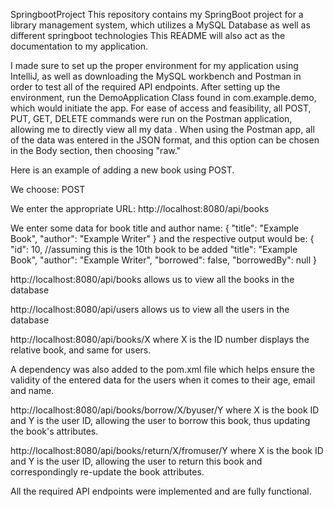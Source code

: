 SpringbootProject
This repository contains my SpringBoot project for a library management system, which utilizes a MySQL Database as well as different springboot technologies 
This README will also act as the documentation to my application.

I made sure to set up the proper environment for my application using IntelliJ, as well as downloading the MySQL workbench and Postman in order to test all of the required API endpoints. After setting up the environment, run the DemoApplication Class found in com.example.demo, which would initiate the app. For ease of access and feasibility, all POST, PUT, GET, DELETE commands were run on the Postman application, allowing me to directly view all my data
.
When using the Postman app, all of the data was entered in the JSON format, and this option can be chosen in the Body section, then choosing "raw."

Here is an example of adding a new book using POST.

We choose: POST

We enter the appropriate URL: http://localhost:8080/api/books

We enter some data for book title and author name:
{
    "title": "Example Book",
    "author": "Example Writer"
}
and the respective output would be:
{
    "id": 10, //assuming this is the 10th book to be added
    "title": "Example Book",
    "author": "Example Writer",
    "borrowed": false,
    "borrowedBy": null
}

http://localhost:8080/api/books allows us to view all the books in the database

http://localhost:8080/api/users allows us to view all the users in the database

http://localhost:8080/api/books/X where X is the ID number displays the relative book, and same for users.

A dependency was also added to the pom.xml file which helps ensure the validity of the entered data for the users when it comes to their age, email and name.

http://localhost:8080/api/books/borrow/X/byuser/Y where X is the book ID and Y is the user ID, allowing the user to borrow this book, thus updating the book's attributes.

http://localhost:8080/api/books/return/X/fromuser/Y where X is the book ID and Y is the user ID, allowing the user to return this book and correspondingly re-update the book attributes.

All the required API endpoints were implemented and are fully functional.
